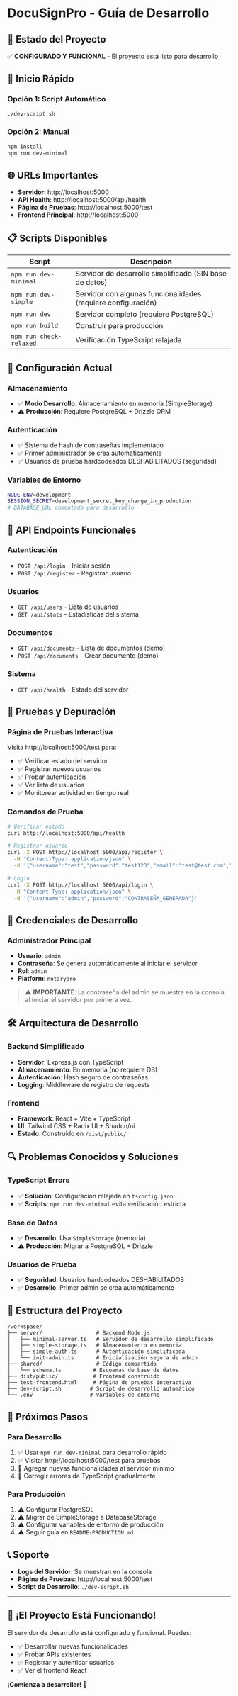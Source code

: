 # DocuSignPro - Guía de Desarrollo

## 🎯 **Estado del Proyecto**

✅ **CONFIGURADO Y FUNCIONAL** - El proyecto está listo para desarrollo

## 🚀 **Inicio Rápido**

### **Opción 1: Script Automático**
```bash
./dev-script.sh
```

### **Opción 2: Manual**
```bash
npm install
npm run dev-minimal
```

## 🌐 **URLs Importantes**

- **Servidor**: http://localhost:5000
- **API Health**: http://localhost:5000/api/health
- **Página de Pruebas**: http://localhost:5000/test
- **Frontend Principal**: http://localhost:5000

## 📋 **Scripts Disponibles**

| Script | Descripción |
|--------|-------------|
| `npm run dev-minimal` | Servidor de desarrollo simplificado (SIN base de datos) |
| `npm run dev-simple` | Servidor con algunas funcionalidades (requiere configuración) |
| `npm run dev` | Servidor completo (requiere PostgreSQL) |
| `npm run build` | Construir para producción |
| `npm run check-relaxed` | Verificación TypeScript relajada |

## 🔧 **Configuración Actual**

### **Almacenamiento**
- ✅ **Modo Desarrollo**: Almacenamiento en memoria (SimpleStorage)
- ⚠️ **Producción**: Requiere PostgreSQL + Drizzle ORM

### **Autenticación**
- ✅ Sistema de hash de contraseñas implementado
- ✅ Primer administrador se crea automáticamente
- ✅ Usuarios de prueba hardcodeados DESHABILITADOS (seguridad)

### **Variables de Entorno**
```bash
NODE_ENV=development
SESSION_SECRET=development_secret_key_change_in_production
# DATABASE_URL comentado para desarrollo
```

## 📡 **API Endpoints Funcionales**

### **Autenticación**
- `POST /api/login` - Iniciar sesión
- `POST /api/register` - Registrar usuario

### **Usuarios**
- `GET /api/users` - Lista de usuarios
- `GET /api/stats` - Estadísticas del sistema

### **Documentos**
- `GET /api/documents` - Lista de documentos (demo)
- `POST /api/documents` - Crear documento (demo)

### **Sistema**
- `GET /api/health` - Estado del servidor

## 🧪 **Pruebas y Depuración**

### **Página de Pruebas Interactiva**
Visita http://localhost:5000/test para:
- ✅ Verificar estado del servidor
- ✅ Registrar nuevos usuarios
- ✅ Probar autenticación
- ✅ Ver lista de usuarios
- ✅ Monitorear actividad en tiempo real

### **Comandos de Prueba**
```bash
# Verificar estado
curl http://localhost:5000/api/health

# Registrar usuario
curl -X POST http://localhost:5000/api/register \
  -H "Content-Type: application/json" \
  -d '{"username":"test","password":"test123","email":"test@test.com","fullName":"Test User"}'

# Login
curl -X POST http://localhost:5000/api/login \
  -H "Content-Type: application/json" \
  -d '{"username":"admin","password":"CONTRASEÑA_GENERADA"}'
```

## 🔐 **Credenciales de Desarrollo**

### **Administrador Principal**
- **Usuario**: `admin`
- **Contraseña**: Se genera automáticamente al iniciar el servidor
- **Rol**: `admin`
- **Platform**: `notarypro`

> ⚠️ **IMPORTANTE**: La contraseña del admin se muestra en la consola al iniciar el servidor por primera vez.

## 🛠️ **Arquitectura de Desarrollo**

### **Backend Simplificado**
- **Servidor**: Express.js con TypeScript
- **Almacenamiento**: En memoria (no requiere DB)
- **Autenticación**: Hash seguro de contraseñas
- **Logging**: Middleware de registro de requests

### **Frontend**
- **Framework**: React + Vite + TypeScript
- **UI**: Tailwind CSS + Radix UI + Shadcn/ui
- **Estado**: Construido en `/dist/public/`

## 🔍 **Problemas Conocidos y Soluciones**

### **TypeScript Errors**
- ✅ **Solución**: Configuración relajada en `tsconfig.json`
- ✅ **Scripts**: `npm run dev-minimal` evita verificación estricta

### **Base de Datos**
- ✅ **Desarrollo**: Usa `SimpleStorage` (memoria)
- ⚠️ **Producción**: Migrar a PostgreSQL + Drizzle

### **Usuarios de Prueba**
- ✅ **Seguridad**: Usuarios hardcodeados DESHABILITADOS
- ✅ **Desarrollo**: Primer admin se crea automáticamente

## 📁 **Estructura del Proyecto**

```
/workspace/
├── server/                 # Backend Node.js
│   ├── minimal-server.ts   # Servidor de desarrollo simplificado
│   ├── simple-storage.ts   # Almacenamiento en memoria
│   ├── simple-auth.ts      # Autenticación simplificada
│   └── init-admin.ts       # Inicialización segura de admin
├── shared/                 # Código compartido
│   └── schema.ts          # Esquemas de base de datos
├── dist/public/           # Frontend construido
├── test-frontend.html     # Página de pruebas interactiva
├── dev-script.sh         # Script de desarrollo automático
└── .env                  # Variables de entorno
```

## 🎯 **Próximos Pasos**

### **Para Desarrollo**
1. ✅ Usar `npm run dev-minimal` para desarrollo rápido
2. ✅ Visitar http://localhost:5000/test para pruebas
3. 🔄 Agregar nuevas funcionalidades al servidor mínimo
4. 🔄 Corregir errores de TypeScript gradualmente

### **Para Producción**
1. ⚠️ Configurar PostgreSQL
2. ⚠️ Migrar de SimpleStorage a DatabaseStorage
3. ⚠️ Configurar variables de entorno de producción
4. ⚠️ Seguir guía en `README-PRODUCTION.md`

## 📞 **Soporte**

- **Logs del Servidor**: Se muestran en la consola
- **Página de Pruebas**: http://localhost:5000/test
- **Script de Desarrollo**: `./dev-script.sh`

---

## 🎉 **¡El Proyecto Está Funcionando!**

El servidor de desarrollo está configurado y funcional. Puedes:
- ✅ Desarrollar nuevas funcionalidades
- ✅ Probar APIs existentes
- ✅ Registrar y autenticar usuarios
- ✅ Ver el frontend React

**¡Comienza a desarrollar!** 🚀